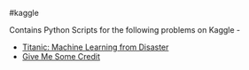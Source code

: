 #kaggle


Contains Python Scripts for the following problems on Kaggle -

* [Titanic: Machine Learning from Disaster](https://www.kaggle.com/c/titanic)
* [Give Me Some Credit](https://www.kaggle.com/c/GiveMeSomeCredit) 
